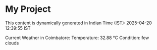 # My Project

This content is dynamically generated in Indian Time (IST): 2025-04-20 12:39:55 IST


Current Weather in Coimbatore:
Temperature: 32.88 °C
Condition: few clouds
